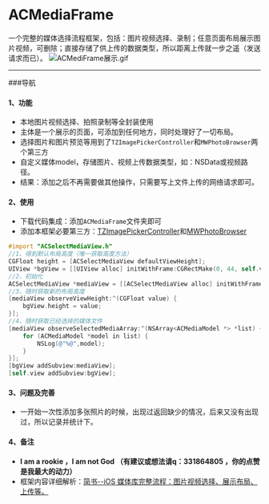 # ACMediaFrame
一个完整的媒体选择流程框架，包括：图片视频选择、录制；任意页面布局展示图片视频，可删除；直接存储了供上传的数据类型，所以距离上传就一步之遥（发送请求而已）。
![ACMediFrame展示.gif](http://upload-images.jianshu.io/upload_images/1896558-6370564434d68b14.gif?imageMogr2/auto-orient/strip)

------
###导航
#### 1、功能

* 本地图片视频选择、拍照录制等全封装使用
* 主体是一个展示的页面，可添加到任何地方，同时处理好了一切布局。
* 选择图片和图片预览等用到了`TZImagePickerController`和`MWPhotoBrowser`两个第三方
* 自定义媒体model，存储图片、视频上传数据类型，如：NSData或视频路径。
* 结果：添加之后不再需要做其他操作，只需要写上文件上传的网络请求即可。

#### 2、使用

* 下载代码集成：添加`ACMediaFrame`文件夹即可
* 添加本框架必要第三方：[TZImagePickerController](https://github.com/banchichen/TZImagePickerController)和[MWPhotoBrowser](https://github.com/mwaterfall/MWPhotoBrowser)

```objective-c
#import "ACSelectMediaView.h"
//1、得到默认布局高度（唯一获取高度方法）
CGFloat height = [ACSelectMediaView defaultViewHeight];
UIView *bgView = [[UIView alloc] initWithFrame:CGRectMake(0, 44, self.view.bounds.size.width, height)];
//2、初始化
ACSelectMediaView *mediaView = [[ACSelectMediaView alloc] initWithFrame:CGRectMake(0, 0, bgView.frame.size.width, bgView.frame.size.height)];
//3、随时获取新的布局高度
[mediaView observeViewHeight:^(CGFloat value) {
    bgView.height = value;
}];
//4、随时获取已经选择的媒体文件
[mediaView observeSelectedMediaArray:^(NSArray<ACMediaModel *> *list) {
    for (ACMediaModel *model in list) {
        NSLog(@"%@",model);
    }
}];
[bgView addSubview:mediaView];
[self.view addSubview:bgView];
```

#### 3、问题及完善

* 一开始一次性添加多张照片的时候，出现过返回缺少的情况，后来又没有出现过，所以记录并统计下。

#### 4、备注

* **I am a rookie ，I am not God （有建议或想法请q：331864805 ，你的点赞是我最大的动力）**
* 框架内容详细解析：[简书--iOS 媒体库完整流程：图片视频选择、展示布局、上传等。]()